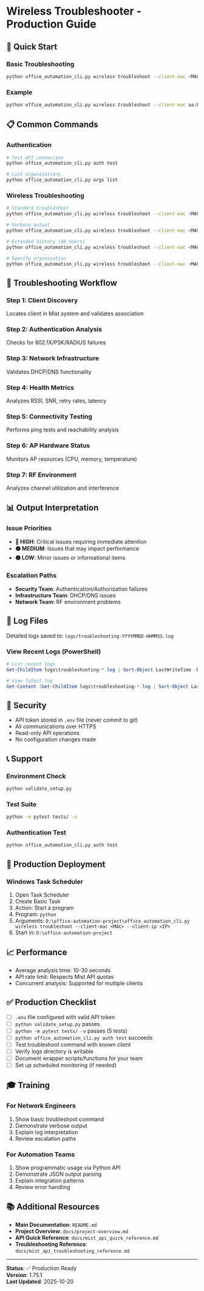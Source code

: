 # Wireless Troubleshooter - Production Guide

## 🚀 Quick Start

### Basic Troubleshooting
```bash
python office_automation_cli.py wireless troubleshoot --client-mac <MAC> --client-ip <IP>
```

### Example
```bash
python office_automation_cli.py wireless troubleshoot --client-mac aa:bb:cc:dd:ee:ff --client-ip 192.168.1.100
```

## 📋 Common Commands

### Authentication
```bash
# Test API connection
python office_automation_cli.py auth test

# List organizations
python office_automation_cli.py orgs list
```

### Wireless Troubleshooting
```bash
# Standard troubleshoot
python office_automation_cli.py wireless troubleshoot --client-mac <MAC> --client-ip <IP>

# Verbose output
python office_automation_cli.py wireless troubleshoot --client-mac <MAC> --client-ip <IP> --verbose

# Extended history (48 hours)
python office_automation_cli.py wireless troubleshoot --client-mac <MAC> --client-ip <IP> --hours-back 48

# Specify organization
python office_automation_cli.py wireless troubleshoot --client-mac <MAC> --client-ip <IP> --org-id <ORG_ID>
```

## 🔧 Troubleshooting Workflow

### Step 1: Client Discovery
Locates client in Mist system and validates association

### Step 2: Authentication Analysis
Checks for 802.1X/PSK/RADIUS failures

### Step 3: Network Infrastructure
Validates DHCP/DNS functionality

### Step 4: Health Metrics
Analyzes RSSI, SNR, retry rates, latency

### Step 5: Connectivity Testing
Performs ping tests and reachability analysis

### Step 6: AP Hardware Status
Monitors AP resources (CPU, memory, temperature)

### Step 7: RF Environment
Analyzes channel utilization and interference

## 📊 Output Interpretation

### Issue Priorities
- **🔴 HIGH**: Critical issues requiring immediate attention
- **🟡 MEDIUM**: Issues that may impact performance
- **🟢 LOW**: Minor issues or informational items

### Escalation Paths
- **Security Team**: Authentication/Authorization failures
- **Infrastructure Team**: DHCP/DNS issues
- **Network Team**: RF environment problems

## 📁 Log Files

Detailed logs saved to: `logs/troubleshooting-YYYYMMDD-HHMMSS.log`

### View Recent Logs (PowerShell)
```powershell
# List recent logs
Get-ChildItem logs\troubleshooting-*.log | Sort-Object LastWriteTime -Descending | Select-Object -First 5

# View latest log
Get-Content (Get-ChildItem logs\troubleshooting-*.log | Sort-Object LastWriteTime -Descending | Select-Object -First 1).FullName
```

## 🔐 Security

- API token stored in `.env` file (never commit to git)
- All communications over HTTPS
- Read-only API operations
- No configuration changes made

## 📞 Support

### Environment Check
```bash
python validate_setup.py
```

### Test Suite
```bash
python -m pytest tests/ -v
```

### Authentication Test
```bash
python office_automation_cli.py auth test
```

## 🎯 Production Deployment

### Windows Task Scheduler
1. Open Task Scheduler
2. Create Basic Task
3. Action: Start a program
4. Program: `python`
5. Arguments: `D:\office-automation-project\office_automation_cli.py wireless troubleshoot --client-mac <MAC> --client-ip <IP>`
6. Start in: `D:\office-automation-project`


## 📈 Performance

- Average analysis time: 10-30 seconds
- API rate limit: Respects Mist API quotas
- Concurrent analysis: Supported for multiple clients

## ✅ Production Checklist

- [ ] `.env` file configured with valid API token
- [ ] `python validate_setup.py` passes
- [ ] `python -m pytest tests/ -v` passes (5 tests)
- [ ] `python office_automation_cli.py auth test` succeeds
- [ ] Test troubleshoot command with known client
- [ ] Verify logs directory is writable
- [ ] Document wrapper scripts/functions for your team
- [ ] Set up scheduled monitoring (if needed)

## 🎓 Training

### For Network Engineers
1. Show basic troubleshoot command
2. Demonstrate verbose output
3. Explain log interpretation
4. Review escalation paths

### For Automation Teams
1. Show programmatic usage via Python API
2. Demonstrate JSON output parsing
3. Explain integration patterns
4. Review error handling

## 📚 Additional Resources

- **Main Documentation**: `README.md`
- **Project Overview**: `docs/project-overview.md`
- **API Quick Reference**: `docs/mist_api_quick_reference.md`
- **Troubleshooting Reference**: `docs/mist_api_troubleshooting_reference.md`

---

**Status**: ✅ Production Ready  
**Version**: 1.75.1  
**Last Updated**: 2025-10-20
